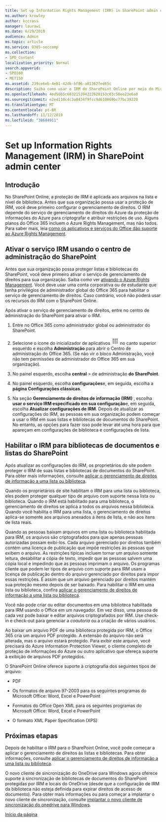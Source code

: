 ```yaml
---
title: Set up Information Rights Management (IRM) in SharePoint admin center
ms.author: krowley
author: kccross
manager: laurawi
ms.date: 6/29/2018
audience: Admin
ms.topic: article
ms.service: O365-seccomp
ms.collection:
- SPO_Content
localization_priority: Normal
search.appverid:
- SPO160
- MET150
ms.assetid: 239ce6eb-4e81-42db-bf86-a01362fed65c
description: Saiba como usar o IRM do SharePoint Online por meio do Microsoft Azure Active Directory Rights Management Services (RMS) para proteger listas e bibliotecas de documentos do SharePoint.
ms.openlocfilehash: 4ed50b5c683215394222628153c03c58ee23e6a0
ms.sourcegitcommit: e2ed110c4c3a8434f9fcc9d610069bc77bc39220
ms.translationtype: MT
ms.contentlocale: pt-BR
ms.lasthandoff: 11/12/2019
ms.locfileid: "38684911"
---
```

# <a name="set-up-information-rights-management-irm-in-sharepoint-admin-center"></a>Set up Information Rights Management (IRM) in SharePoint admin center

## <a name="introduction"></a>Introdução

No SharePoint Online, a proteção de IRM é aplicada aos arquivos na lista e nível de biblioteca. Antes que sua organização possa usar a proteção de IRM, você deve primeiro configurar o gerenciamento de direitos. O IRM depende do serviço de gerenciamento de direitos do Azure da proteção de informações do Azure para criptografar e atribuir restrições de uso. Alguns planos do Office 365 incluem o Azure Rights Management, mas não todos. Para saber mais, leia [como os aplicativos e serviços do Office dão suporte ao Azure Rights Management](https://docs.microsoft.com/azure/information-protection/understand-explore/office-apps-services-support).
  
## <a name="turn-on-irm-service-using-sharepoint-admin-center"></a>Ativar o serviço IRM usando o centro de administração do SharePoint

Antes que sua organização possa proteger listas e bibliotecas do SharePoint, você deve primeiro ativar o serviço de gerenciamento de direitos para sua organização. Saiba como ver [ativando o Azure Rights Management](https://docs.microsoft.com/information-protection/deploy-use/activate-service). Você deve usar uma conta corporativa ou de estudante que tenha privilégios de administrador global do Office 365 para habilitar o serviço de gerenciamento de direitos. Caso contrário, você não poderá usar os recursos do IRM com o SharePoint Online.
  
Após ativar o serviço de gerenciamento de direitos, entre no centro de administração do SharePoint para ativar o IRM.
  
1. Entre no Office 365 como administrador global ou administrador do SharePoint.
    
2. Selecione o ícone do inicializador de aplicativos ![Ícone do inicializador de aplicativos do Office 365](media/e5aee650-c566-4100-aaad-4cc2355d909f.png) no canto superior esquerdo e escolha **Administração** para abrir o Centro de administração do Office 365. (Se não vir o bloco Administração, você não tem permissões de administrador do Office 365 em sua organização). 
    
3. No painel esquerdo, escolha **central** \> de administração **do SharePoint**.
    
4. No painel esquerdo, escolha **configurações**e, em seguida, escolha a **página Configurações clássicas**.
    
5. Na seção **Gerenciamento de direitos de informação (IRM)** , escolha **usar o serviço IRM especificado em sua configuração**e, em seguida, escolha **Atualizar configurações de IRM**. Depois de atualizar as configurações do IRM, as pessoas em sua organização podem começar a usar o IRM em suas listas e bibliotecas de documentos do SharePoint. No entanto, as opções para fazer isso pode levar até uma hora para que apareçam em configurações de biblioteca e configurações de lista.
    
## <a name="irm-enable-sharepoint-document-libraries-and-lists"></a>Habilitar o IRM para bibliotecas de documentos e listas do SharePoint
<a name="__toc220831191"> </a>

Após atualizar as configurações do IRM, os proprietários do site podem proteger o IRM de suas listas e bibliotecas de documentos do SharePoint. Para obter mais informações, consulte [aplicar o gerenciamento de direitos de informação a uma lista ou biblioteca](apply-irm-to-a-list-or-library.md).
  
Quando os proprietários de site habilitam o IRM para uma lista ou biblioteca, eles podem proteger qualquer tipo de arquivo com suporte nessa lista ou biblioteca. Quando o IRM está habilitado para uma biblioteca, o gerenciamento de direitos se aplica a todos os arquivos nessa biblioteca. Quando você habilita o IRM para uma lista, o gerenciamento de direitos aplica-se somente aos arquivos anexados a itens de lista, e não aos itens de lista reais.
  
Quando as pessoas baixam arquivos em uma lista ou biblioteca habilitada para IRM, os arquivos são criptografados para que apenas pessoas autorizadas possam exibi-los. Cada arquivo gerenciado por direitos também contém uma licença de publicação que impõe restrições às pessoas que exibem o arquivo. As restrições típicas incluem tornar um arquivo somente leitura, desabilitar a cópia de texto, impedir que as pessoas salvem uma cópia local e impedindo que as pessoas imprimam o arquivo. Os programas cliente que podem ler tipos de arquivo com suporte para IRM usam a licença de publicação dentro do arquivo gerenciado por direitos para impor essas restrições. É assim que um arquivo gerenciado por direitos mantém sua proteção mesmo depois de ser baixado. Para habilitar o IRM em uma lista ou biblioteca, confira [aplicar o gerenciamento de direitos de informação a uma lista ou biblioteca](apply-irm-to-a-list-or-library.md).
  
Você não pode criar ou editar documentos em uma biblioteca habilitada para IRM usando o Office em um navegador. Em vez disso, uma pessoa de cada vez pode baixar e editar arquivos criptografados por IRM. Use check-in e check-out para gerenciar a *coautoria* ou a criação de vários usuários. 
  
Ao baixar um arquivo PDF de uma biblioteca protegida por IRM, o Office 365 cria um arquivo PDF protegido. A extensão do arquivo não será alterada, mas o arquivo estará protegido. Para exibir este arquivo, você precisará do Azure Information Protection Viewer, o cliente completo de proteção de informações do Azure ou outro aplicativo que ofereça suporte à exibição de arquivos PDF protegidos. 
  
O SharePoint Online oferece suporte à criptografia dos seguintes tipos de arquivo:
  
- PDF
    
- Os formatos de arquivo 97-2003 para os seguintes programas do Microsoft Office: Word, Excel e PowerPoint
    
- Formatos do Office Open XML para os seguintes programas do Microsoft Office: Word, Excel e PowerPoint
    
- O formato XML Paper Specification (XPS)
    
## <a name="next-steps"></a>Próximas etapas
<a name="__toc220831191"> </a>

Depois de habilitar o IRM para o SharePoint Online, você pode começar a aplicar o gerenciamento de direitos às listas e bibliotecas. Para obter informações, consulte [aplicar o gerenciamento de direitos de informação a uma lista ou biblioteca](apply-irm-to-a-list-or-library.md).
  
O novo cliente de sincronização do OneDrive para Windows agora oferece suporte à sincronização de bibliotecas de documentos do SharePoint protegidas por IRM e locais do OneDrive (desde que a configuração de IRM da biblioteca não esteja definida para expirar direitos de acesso de documento). Para obter mais informações ou para começar a implantar o novo cliente de sincronização, consulte [implantar o novo cliente de sincronização do onedrive para Windows](https://support.office.com/article/3f3a511c-30c6-404a-98bf-76f95c519668).
  
[Início da página](#introduction)  

